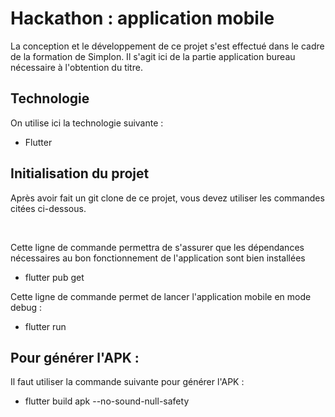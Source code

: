 # Hackathon : application mobile

La conception et le développement de ce projet s'est effectué dans le cadre de la formation de Simplon. Il s'agit ici de la partie application bureau nécessaire à l'obtention du titre.

## Technologie

On utilise ici la technologie suivante :

- Flutter

## Initialisation du projet

Après avoir fait un git clone de ce projet, vous devez utiliser les commandes citées ci-dessous.

<br>

Cette ligne de commande permettra de s'assurer que les dépendances nécessaires au bon fonctionnement de l'application sont bien installées

- flutter pub get

Cette ligne de commande permet de lancer l'application mobile en mode debug :

- flutter run

## Pour générer l'APK :

Il faut utiliser la commande suivante pour générer l'APK :

- flutter build apk --no-sound-null-safety